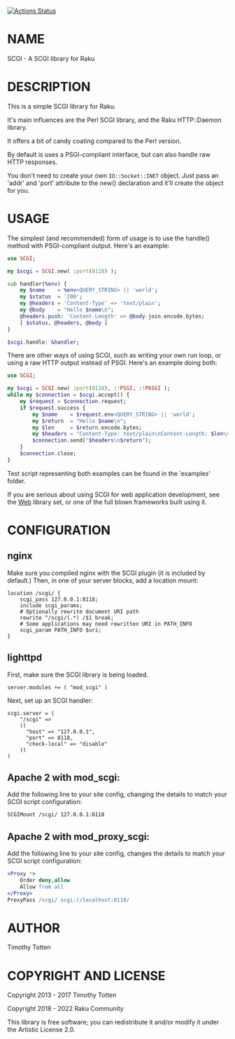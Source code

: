 [![Actions Status](https://github.com/raku-community-modules/SCGI/actions/workflows/test.yml/badge.svg)](https://github.com/raku-community-modules/SCGI/actions)

NAME
====

SCGI - A SCGI library for Raku

DESCRIPTION
===========

This is a simple SCGI library for Raku.

It's main influences are the Perl SCGI library, and the Raku HTTP::Daemon library.

It offers a bit of candy coating compared to the Perl version.

By default is uses a PSGI-compliant interface, but can also handle raw HTTP responses.

You don't need to create your own `IO::Socket::INET` object. Just pass an 'addr' and 'port' attribute to the new() declaration and it'll create the object for you.

USAGE
=====

The simplest (and recommended) form of usage is to use the handle() method with PSGI-compliant output. Here's an example:

```raku
use SCGI;

my $scgi = SCGI.new( :port(8118) );

sub handler(%env) {
    my $name    = %env<QUERY_STRING> || 'world';
    my $status  = '200';
    my @headers = 'Content-Type' => 'text/plain';
    my @body    = "Hello $name\n";
    @headers.push: 'Content-Length' => @body.join.encode.bytes;
    [ $status, @headers, @body ]
}

$scgi.handle: &handler;
```

There are other ways of using SCGI, such as writing your own run loop, or using a raw HTTP output instead of PSGI. Here's an example doing both:

```raku
use SCGI;

my $scgi = SCGI.new( :port(8118), :!PSGI, :!P6SGI );
while my $connection = $scgi.accept() {
    my $request = $connection.request;
    if $request.success {
        my $name    = $request.env<QUERY_STRING> || 'world';
        my $return  = "Hello $name\n";
        my $len     = $return.encode.bytes;
        my $headers = "Content-Type: text/plain\nContent-Length: $len\n";
        $connection.send("$headers\n$return");
    }
    $connection.close;
}
```

Test script representing both examples can be found in the 'examples' folder.

If you are serious about using SCGI for web application development, see the [Web](https://github.com/raku-community-modules/Web/) library set, or one of the full blown frameworks built using it.

CONFIGURATION
=============

nginx
-----

Make sure you compiled nginx with the SCGI plugin (it is included by default.) Then, in one of your server blocks, add a location mount:

```nginx
location /scgi/ {
    scgi_pass 127.0.0.1:8118;
    include scgi_params;
    # Optionally rewrite document URI path
    rewrite ^/scgi/(.*) /$1 break;
    # Some applications may need rewritten URI in PATH_INFO
    scgi_param PATH_INFO $uri;
}
```

lighttpd
--------

First, make sure the SCGI library is being loaded.

```lighttpd
server.modules += ( "mod_scgi" )
```

Next, set up an SCGI handler:

```lighttpd
scgi.server = (
    "/scgi" =>
    ((
      "host" => "127.0.0.1",
      "port" => 8118,
      "check-local" => "disable"
    ))
)
```

Apache 2 with mod_scgi:
-----------------------

Add the following line to your site config, changing the details to match your SCGI script configuration:

```apache
SCGIMount /scgi/ 127.0.0.1:8118
```

Apache 2 with mod_proxy_scgi:
-----------------------------

Add the following line to your site config, changes the details to match your SCGI script configuration:

```apache
<Proxy *>
    Order deny,allow
    Allow from all
</Proxy>
ProxyPass /scgi/ scgi://localhost:8118/
```

AUTHOR
======

Timothy Totten

COPYRIGHT AND LICENSE
=====================

Copyright 2013 - 2017 Timothy Totten

Copyright 2018 - 2022 Raku Community

This library is free software; you can redistribute it and/or modify it under the Artistic License 2.0.


